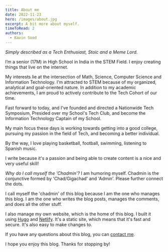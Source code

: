 ```yaml
---
title: About me
date: 2022-11-23
hero: /images/about.jpg
excerpt: A bit more about myself.
timeToRead: 2
authors:
  - Kavin Sood
---
```


_Simply described as a Tech Enthusiast, Stoic and a Meme Lord._

I’m a senior (17M) in High School in India in the STEM Field. I enjoy creating things that live on the internet. 

My interests lie at the intersection of Math, Science, Computer Science and Information Technology. I’m attracted to STEM because of my organized, analytical and goal-oriented nature. In addition to my academic achievements, I am proud to actively contribute to the Tech Cohort of our time.

Fast forward to today, and I've founded and directed a Nationwide Tech Symposium, Presided over my School's Tech Club, and become the Information Technology Captain of my School.

My main focus these days is working towards getting into a good college, pursuing my passion in the field of Tech, and becoming a better individual.

By the way, I love playing basketball, football, swimming, listening to Spanish music.

I write because it's a passion and being able to create content is a nice and very useful skill! 

*Why do I call myself the 'Chadmin'?*
I am humoring myself. Chadmin is the conjunctive formed by 'Chad/Gigachad' and 'Admin'. Please further connect the dots.

I call myself the 'chadmin' of this blog because I am the one who manages this blog. I am the one who writes the blog posts, manages the comments, and does all the other stuff. 

I also manage my own website, which is the home of this blog. I built it using [Hugo](https://gohugo.io/) and [Netlify](https://www.netlify.com/). It's a static site, which means that it's fast and secure. It's also easy to make changes to. 

If you have any questions about this blog, you can [contact me](mailto:kavin@kavinsood.com). 

I hope you enjoy this blog. Thanks for stopping by!